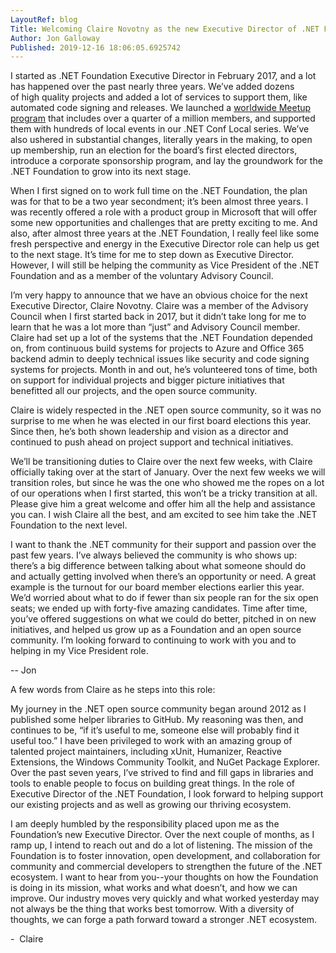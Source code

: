 ```yaml
---
LayoutRef: blog
Title: Welcoming Claire Novotny as the new Executive Director of .NET Foundation 
Author: Jon Galloway
Published: 2019-12-16 18:06:05.6925742
---
```

<p>I started as .NET Foundation Executive Director in February 2017, and a lot has happened over the past nearly three years. We’ve added dozens of&nbsp;high quality&nbsp;projects and added a lot of services to support them, like automated code signing and releases. We launched a&nbsp;<a href="https://www.meetup.com/pro/dotnet">worldwide Meetup program</a>&nbsp;that includes over a quarter of a million&nbsp;members, and&nbsp;supported them with hundreds of local events in our .NET Conf Local series. We’ve also ushered in substantial changes, literally years in the making, to&nbsp;open up&nbsp;membership, run an election for the board’s first elected directors, introduce a corporate sponsorship program, and lay the groundwork for the .NET Foundation to grow into its next stage.&nbsp;</p>

<p>When I first signed on to work full time on the .NET Foundation, the plan was for that to be a&nbsp;two year&nbsp;secondment; it’s been almost three years. I was recently offered a role with a product group in Microsoft that will offer some new opportunities and challenges that are&nbsp;pretty exciting&nbsp;to me.&nbsp;And also, after almost three years at the .NET Foundation, I really feel like some fresh perspective and energy in the Executive Director role can help us get to the next stage. It’s time for me to step down as Executive Director. However, I will still be helping the community as Vice President of the .NET Foundation and as a member of the voluntary Advisory Council.&nbsp;</p>

<p>I’m very happy to announce that we have an obvious choice for the next Executive Director, Claire Novotny. Claire was a member of the Advisory Council when I first started back in 2017, but it didn’t take long for me to learn that he was a lot more than “just” and Advisory Council member. Claire had set up a lot of the systems that the .NET Foundation depended on, from continuous build systems for projects to Azure and Office 365 backend admin to deeply technical issues like security and code signing systems for projects. Month in and out, he’s volunteered tons of time, both on support for individual projects and bigger picture initiatives that benefitted all our projects, and the open source community.&nbsp;</p>

<p>Claire is widely respected in the .NET open source community, so it was no surprise to me when he was elected in our first board elections this year. Since then, he’s both shown leadership and vision as a director and continued to push ahead on project support and technical initiatives.&nbsp;&nbsp;</p>

<p>We’ll be transitioning duties to Claire over the next few weeks, with Claire officially taking over at the start of January. Over the next few weeks we will transition roles, but since he was the one who showed me the ropes on a lot of our operations when I first started, this won’t be a tricky transition at all. Please give him a great welcome and offer him all the help and assistance you can. I wish Claire all the&nbsp;best, and&nbsp;am excited to see him take the .NET Foundation to the next level.&nbsp;</p>

<p>I want to thank the .NET community for their support and passion over the past few years. I’ve always believed the community is who shows up: there’s a big difference between talking about what someone should do and&nbsp;actually getting&nbsp;involved when there’s an opportunity or need. A great example is the turnout for our board member elections earlier this year. We’d worried about what to do if fewer than six people ran for the six open seats; we ended up with forty-five amazing candidates. Time after time, you’ve offered suggestions on what we could do better, pitched in on new initiatives, and helped us grow up as a Foundation and an open source community. I’m looking forward to continuing to work with you and to helping in my Vice President role. &nbsp;&nbsp;</p>

<p>--&nbsp;Jon&nbsp;</p>

<p>A few words from Claire as he steps into this role:&nbsp;</p>

<p>My journey in the .NET open source community began around 2012 as I published some helper libraries to GitHub. My reasoning was then, and continues to be, “if it’s useful to me, someone else will probably find it useful too.” I have been privileged to work with an amazing group of talented project maintainers, including&nbsp;xUnit, Humanizer, Reactive Extensions, the Windows Community Toolkit, and NuGet Package Explorer. Over the past seven years, I’ve strived to find and fill gaps in libraries and tools to enable people to focus on building great things. In the role of Executive Director of the .NET Foundation, I look forward to helping support our existing projects and as well as growing our thriving ecosystem.&nbsp;</p>

<p>I am deeply humbled by the responsibility placed upon me as the Foundation’s new Executive Director. Over the next couple of months, as I ramp up, I intend to reach out and do a lot of listening. The mission of the Foundation is to foster innovation, open development, and collaboration for community and commercial developers to strengthen the future of the .NET ecosystem. I want to hear from you--your thoughts on how the Foundation is doing in its mission, what works and what doesn’t, and how we can improve. Our industry moves very quickly and what worked yesterday may not always be the thing that works best tomorrow. With a diversity of thoughts, we can forge a path forward toward a stronger .NET ecosystem.&nbsp;</p>

<p>-&nbsp;&nbsp;Claire&nbsp;</p>
